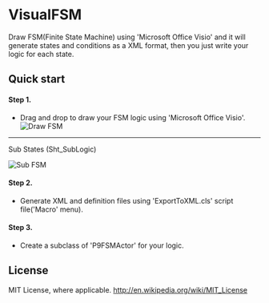 # VisualFSM
Draw FSM(Finite State Machine) using 'Microsoft Office Visio' and it will generate states and conditions as a XML format, then you just write your logic for each state.

## Quick start

#### Step 1. 
 - Drag and drop to draw your FSM logic using 'Microsoft Office Visio'.
![Draw FSM](https://dl.dropboxusercontent.com/s/q4hryfxam0et51m/FSMScreenShot_Sht_Start.png) 

-----------


Sub States (Sht_SubLogic)


![Sub FSM](https://dl.dropboxusercontent.com/s/td2e2pvzxvulvmn/FSMScreenShot_Sht_SubLogic.png?dl=0)

#### Step 2. 
 - Generate XML and definition files using 'ExportToXML.cls' script file('Macro' menu).
 
#### Step 3. 
 - Create a subclass of 'P9FSMActor' for your logic.
 
 
 
## License
 MIT License, where applicable. http://en.wikipedia.org/wiki/MIT_License
